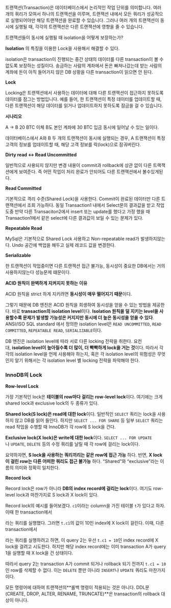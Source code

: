 트랜잭션(Transaction)은 데이터베이스에서 논리적인 작업 단위를 의미합니다. 여러 개의 쿼리가 모여서 하나의 트랜잭션을 이루며, 트랜잭션 내에서 모든 쿼리가 성공적으로 실행되어야만 해당 트랜잭션을 완료할 수 있습니다. 그러나 여러 개의 트랜잭션이 동시에 실행될 때, 각각의 트랜잭션은 다른 트랜잭션에 영향을 줄 수 있습니다.

트랜잭션들이 동시에 실행될 때 isolation을 어떻게 보장하는가?

**Isolation** 의 특징을 이용한 Lock을 사용해서 해결할 수 있다.

isolation은 transaction이 진행되는 중간 상태의 데이터를 다른 transaction이 볼 수 없도록 보장하는 성질이다. 송금하는 사람의 계좌에서 돈은 빠져나갔는데 받는 사람의 계좌에 돈이 아직 들어가지 않은 DB 상황을 다른 transaction이 읽으면 안 된다.

**Lock**

Locking은 트랜잭션에서 사용하는 데이터에 대해 다른 트랜잭션이 접근하지 못하도록 데이터를 잠그는 방법입니다. 예를 들어, 한 트랜잭션이 특정 데이터를 업데이트할 때, 다른 트랜잭션이 해당 데이터를 읽거나 업데이트하지 못하도록 잠금을 걸 수 있습니다.

**시나리오**

A → B 20 BTC 이체  B도 본인 계좌에 30 BTC 입금 
동시에 일어날 수 있는 일이다.

데이터베이스에서 A와 B 두 개의 트랜잭션이 동시에 실행되는 경우, A 트랜잭션이 특정 고객의 정보를 업데이트할 때, 해당 고객 정보를 락(lock)으로 잠궈버린다.

**Dirty read ↔ Read Uncommitted**

일반적으로 사용되지 않지만 변경 내용이 commit과 rollback에 상관 없이 다른 트랙잭션에게 보여준다. 즉 어떤 작업이 처리 완료가 안되어도 다른 트랜잭션에서 볼수있게된다.

**Read Committed**

기본적으로 격리 수준(Shared Lock)을 사용한다. Commit이 완료된 데이터만 다른 트랜잭션에서 조회 가능하다. 동일 Transaction1 내에서 Select문의 결과값을 받고 작업 도중 만약 다른 Transaciton2에서 insert 또는 update를 했다고 가정 했을 때 Transaction1에서 같은 select에 다른 결과값이 보일 수 있는 문제가 있다.

**Repeatable Read**

MySql은 기본적으로 Shared Lock 사용하고 Non-repeatable read가 발생하지않는다. Undo 공간에 백업을 해두고 실제 레코드 값을 변경한다. 

**Serializable**

한 트랜잭션이 작업중이면 다른 트랜잭션 접근 불가능, 동시성이 중요한 DB에서는 거의 사용하지않는다 성능문제 떄문이다.

**ACID 원칙이 완벽하게 지켜지지 못하는 이유**

ACID 원칙을 strict 하게 지키려면 **동시성이 매우 떨어지기 때문**이다.

그렇기 때문에 DB 엔진은 ACID 원칙을 희생하여 동시성을 얻을 수 있는 방법을 제공한다. 바로 **transaction의 isolation level**이다. **Isolation 원칙을 덜 지키는 level을 사용할수록 문제가 발생할 가능성은 커지지만 동시에 더 높은 동시성을 얻을 수 있다**. ANSI/ISO SQL standard 에서 정의한 isolation level은 `READ UNCOMMITTED`, `READ COMMITTED`, `REPEATABLE READ`, `SERIALIZABLE`이다.

DB 엔진은 isolation level에 따라 서로 다른 locking 전략을 취한다. 요컨대, **isolation level이 높아질수록 더 많이, 더 빡빡하게 lock을 거는 것**이다. 따라서 각각의 isolation level을 언제 사용해야 하는지, 혹은 각 isolation level의 위험성은 무엇인지 알기 위해서는 각 isolation level 별 locking 전략을 파악해야 한다.

### **InnoDB의 Lock**

**Row-level Lock**

가장 기본적인 lock은 **테이블의 row마다 걸리는 row-level lock**이다. 여기에는 크게 shared lock과 exclusive lock의 두 종류가 있다.

**Shared lock(S lock)은 read에 대한 lock**이다. 일반적인 `SELECT` 쿼리는 lock을 사용하지 않고 DB를 읽어 들인다. 하지만 `SELECT ... FOR SHARE` 등 일부 `SELECT` 쿼리는 read 작업을 수행할 때 InnoDB가 각 row에 S lock을 건다.

**Exclusive lock(X lock)은 write에 대한 lock**이다. `SELECT ... FOR UPDATE`나 `UPDATE`, `DELETE` 등의 수정 쿼리를 날릴 때 각 row에 걸리는 lock이다.

요약하자면, **S lock을 사용하는 쿼리끼리는 같은 row에 접근 가능**
하다. 반면, **X lock이 걸린 row는 다른 어떠한 쿼리도 접근 불가능**
하다. “Shared”와 “exclusive”라는 이름의 의미와 정확히 일치한다.

**Record lock**

Record lock은 row가 아니라 **DB의 index record에 걸리는 lock**이다. 여기도 row-level lock과 마찬가지로 S lock과 X lock이 있다.

Record lock의 예시를 들어보겠다. `c1`이라는 column을 가진 테이블 `t`가 있다고 하자. 이때 한 transaction에서

라는 쿼리를 실행했다. 그러면 `t.c1`의 값이 10인 index에 X lock이 걸린다. 이때, 다른 transaction에서

라는 쿼리를 실행하려고 하면, 이 query 2는 우선 `t.c1 = 10`인 index record에 X lock을 걸려고 시도한다. 하지만 해당 index record에는 이미 transaction A가 query 1을 실행할 때 X lock을 건 상태이다. 

따라서 query 2는 transaction A가 commit 되거나 rollback 되기 전까지 `t.c1 = 10`인 row를 삭제할 수 없다. 이는 `DELETE` 뿐만 아니라 `INSERT`나 `UPDATE` 쿼리도 마찬가지이다.

모든 명령어에 대하여 트랜잭션의**롤백 명령이 적용되는 것은 아니다. DDL문(CREATE, DROP, ALTER, RENAME, TRUNCATE)**은 transaction의 rollback 대상이 아니다.
